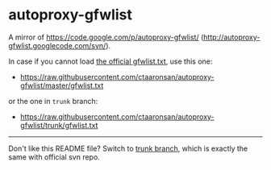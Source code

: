 autoproxy-gfwlist
=================

A mirror of https://code.google.com/p/autoproxy-gfwlist/ (http://autoproxy-gfwlist.googlecode.com/svn/).

In case if you cannot load [the official gfwlist.txt](http://autoproxy-gfwlist.googlecode.com/svn/trunk/gfwlist.txt), use this one:

* https://raw.githubusercontent.com/ctaaronsan/autoproxy-gfwlist/master/gfwlist.txt

or the one in `trunk` branch:

* https://raw.githubusercontent.com/ctaaronsan/autoproxy-gfwlist/trunk/gfwlist.txt

----

Don't like this README file? Switch to [trunk branch](https://github.com/ctaaronsan/autoproxy-gfwlist/tree/trunk), which is exactly the same with official svn repo.
